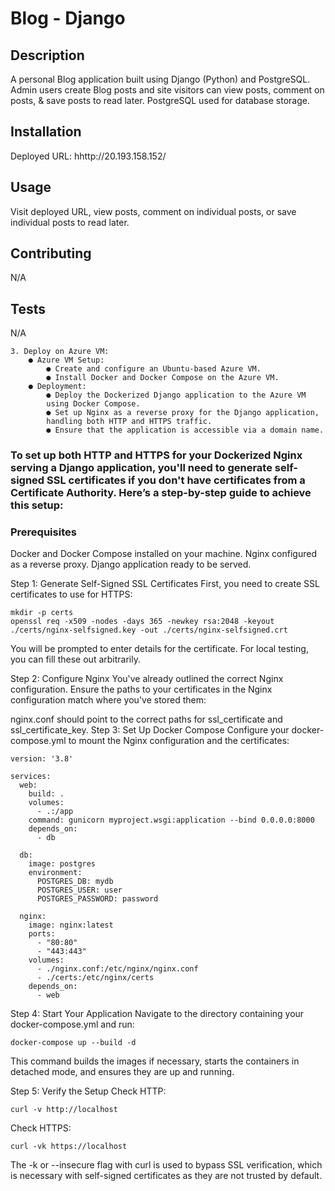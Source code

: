 # Blog - Django

  ## Description

  A personal Blog application built using Django (Python) and PostgreSQL. Admin users create Blog posts and site visitors can view posts, comment on posts, & save posts to read later.  PostgreSQL used for database storage.


  
  ## Installation
  
  Deployed URL:  hhttp://20.193.158.152/
  
  ## Usage
  
  Visit deployed URL, view posts, comment on individual posts, or save individual posts to read later.


  
  ## Contributing
  N/A
  
  ## Tests
  N/A



```
3. Deploy on Azure VM:
	● Azure VM Setup:
		● Create and configure an Ubuntu-based Azure VM.
		● Install Docker and Docker Compose on the Azure VM.
	● Deployment:
		● Deploy the Dockerized Django application to the Azure VM
		using Docker Compose.
		● Set up Nginx as a reverse proxy for the Django application,
		handling both HTTP and HTTPS traffic.
		● Ensure that the application is accessible via a domain name.
```

### To set up both HTTP and HTTPS for your Dockerized Nginx serving a Django application, you'll need to generate self-signed SSL certificates if you don't have certificates from a Certificate Authority. Here’s a step-by-step guide to achieve this setup:

### Prerequisites
Docker and Docker Compose installed on your machine.
Nginx configured as a reverse proxy.
Django application ready to be served.

Step 1: Generate Self-Signed SSL Certificates
First, you need to create SSL certificates to use for HTTPS:

```
mkdir -p certs
openssl req -x509 -nodes -days 365 -newkey rsa:2048 -keyout ./certs/nginx-selfsigned.key -out ./certs/nginx-selfsigned.crt
```

You will be prompted to enter details for the certificate. For local testing, you can fill these out arbitrarily.

Step 2: Configure Nginx
You've already outlined the correct Nginx configuration. Ensure the paths to your certificates in the Nginx configuration match where you've stored them:

nginx.conf should point to the correct paths for ssl_certificate and ssl_certificate_key.
Step 3: Set Up Docker Compose
Configure your docker-compose.yml to mount the Nginx configuration and the certificates:

```
version: '3.8'

services:
  web:
    build: .
    volumes:
      - .:/app
    command: gunicorn myproject.wsgi:application --bind 0.0.0.0:8000
    depends_on:
      - db

  db:
    image: postgres
    environment:
      POSTGRES_DB: mydb
      POSTGRES_USER: user
      POSTGRES_PASSWORD: password

  nginx:
    image: nginx:latest
    ports:
      - "80:80"
      - "443:443"
    volumes:
      - ./nginx.conf:/etc/nginx/nginx.conf
      - ./certs:/etc/nginx/certs
    depends_on:
      - web
```
Step 4: Start Your Application
Navigate to the directory containing your docker-compose.yml and run:

```docker-compose up --build -d```

This command builds the images if necessary, starts the containers in detached mode, and ensures they are up and running.

Step 5: Verify the Setup
Check HTTP:

```curl -v http://localhost```

Check HTTPS:

```curl -vk https://localhost```

The -k or --insecure flag with curl is used to bypass SSL verification, which is necessary with self-signed certificates as they are not trusted by default.


